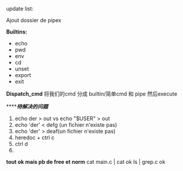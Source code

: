 update list: 

Ajout dossier de pipex

**Builtins:**
- echo
- pwd
- env
- cd
- unset
- export
- exit

**Dispatch_cmd**
将我们的cmd 分成 builtin/简单cmd 和 pipe 然后execute

***************待解决的问题***********
1. echo der > out vs  echo "$USER" > out
3. echo 'der' < defg (un fichier n'existe pas)
4. echo 'der' > deaf(un fichier n'existe pas)
5. heredoc + ctrl c
6. ctrl d
7. 

**tout ok mais pb de free et norm**
cat main.c | cat ok
ls | grep.c ok 
